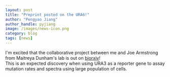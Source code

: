 ```yaml
---
layout: post
title: "Preprint posted on the URA6!"
author: "Pengyao Jiang"
author_handle: pyjiang
image: /images/news-icon.png
category: blog
tags: [news]
---
```


I'm excited that the collaborative project between me and Joe Armstrong from Maitreya Dunham's lab is out on [biorxiv]!  
This is an expected discovery when using URA3 as a reporter gene to assay mutation rates and spectra using large population of cells. 


[biorxiv]:https://www.biorxiv.org/content/10.1101/2024.06.03.597250v2